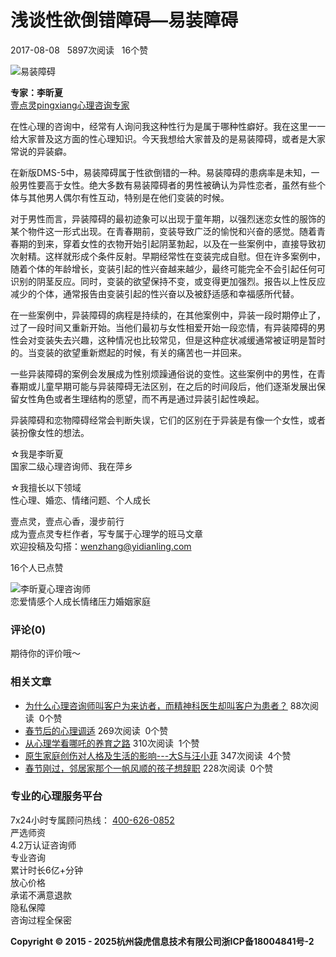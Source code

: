 # 浅谈性欲倒错障碍—易装障碍

2017-08-08   5897次阅读   16个赞

![易装障碍](https://img.ydlcdn.com/file/2021/03/01/345.jpg)

**专家：李昕夏**  
[壹点灵pingxiang心理咨询专家](http://m.yidianling.com/experts-p_jiangxi-c_pingxiang)  

在性心理的咨询中，经常有人询问我这种性行为是属于哪种性癖好。我在这里一一给大家普及这方面的性心理知识。今天我想给大家普及的是易装障碍，或者是大家常说的异装癖。

在新版DMS-5中，易装障碍属于性欲倒错的一种。易装障碍的患病率是未知，一般男性要高于女性。绝大多数有易装障碍者的男性被确认为异性恋者，虽然有些个体与其他男人偶尔有性互动，特别是在他们变装的时候。

对于男性而言，异装障碍的最初迹象可以出现于童年期，以强烈迷恋女性的服饰的某个物件这一形式出现。在青春期前，变装导致广泛的愉悦和兴奋的感觉。随着青春期的到来，穿着女性的衣物开始引起阴茎勃起，以及在一些案例中，直接导致初次射精。这样就形成个条件反射。早期经常性在变装完成自慰。但在许多案例中，随着个体的年龄增长，变装引起的性兴奋越来越少，最终可能完全不会引起任何可识别的阴茎反应。同时，变装的欲望保持不变，或变得更加强烈。报告以上性反应减少的个体，通常报告由变装引起的性兴奋以及被舒适感和幸福感所代替。

在一些案例中，异装障碍的病程是持续的，在其他案例中，异装一段时期停止了，过了一段时间又重新开始。当他们最初与女性相爱开始一段恋情，有异装障碍的男性会对变装失去兴趣，这种情况也比较常见，但是这种症状减缓通常被证明是暂时的。当变装的欲望重新燃起的时候，有关的痛苦也一并回来。

一些异装障碍的案例会发展成为性别烦躁通俗说的变性。这些案例中的男性，在青春期或儿童早期可能与异装障碍无法区别，在之后的时间段后，他们逐渐发展出保留女性角色或者生理结构的愿望，而不再是通过异装引起性唤起。

异装障碍和恋物障碍经常会判断失误，它们的区别在于异装是有像一个女性，或者装扮像女性的想法。

☆我是李昕夏  
国家二级心理咨询师、我在萍乡

☆我擅长以下领域  
性心理、婚恋、情绪问题、个人成长

壹点灵，壹点心香，漫步前行  
成为壹点灵专栏作者，写专属于心理学的班马文章  
欢迎投稿及勾搭：wenzhang@yidianling.com

16个人已点赞

![李昕夏心理咨询师](https://img.ydlcdn.com/cDdTiinH43.jpg)  
恋爱情感个人成长情绪压力婚姻家庭

### **评论(0)**

期待你的评价哦～

### 相关文章

-   [为什么心理咨询师叫客户为来访者，而精神科医生却叫客户为患者？](/jingyan/13786) 88次阅读  0个赞
-   [春节后的心理调适](/jingyan/13785) 269次阅读  0个赞
-   [从心理学看哪吒的养育之路](/jingyan/13784) 310次阅读  1个赞
-   [原生家庭创伤对人格及生活的影响---大S与汪小菲](/jingyan/13783) 347次阅读  4个赞
-   [春节刚过，邻居家那个一帆风顺的孩子想辞职](/jingyan/13782) 228次阅读  0个赞

### 专业的心理服务平台

7x24小时专属顾问热线： [400-626-0852](tel:400-626-0852)  
严选师资  
4.2万认证咨询师  
专业咨询  
累计时长6亿+分钟  
放心价格  
承诺不满意退款  
隐私保障  
咨询过程全保密  

**Copyright © 2015 - 2025杭州袋虎信息技术有限公司浙ICP备18004841号-2**